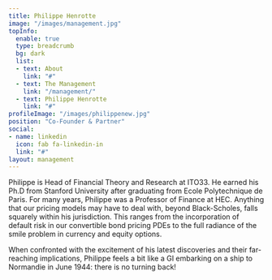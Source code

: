 ```yaml
---
title: Philippe Henrotte
image: "/images/management.jpg"
topInfo:
  enable: true
  type: breadcrumb
  bg: dark
  list:
  - text: About
    link: "#"
  - text: The Management
    link: "/management/"
  - text: Philippe Henrotte
    link: "#"
profileImage: "/images/philippenew.jpg"
position: "Co-Founder & Partner"
social:
- name: linkedin
  icon: fab fa-linkedin-in
  link: "#"
layout: management   
---
```

Philippe is Head of Financial Theory and Research at ITO33. He earned his Ph.D from Stanford University after graduating from Ecole Polytechnique de Paris. For many years, Philippe was a Professor of Finance at HEC. Anything that our pricing models may have to deal with, beyond Black-Scholes, falls squarely within his jurisdiction. This ranges from the incorporation of default risk in our convertible bond pricing PDEs to the full radiance of the smile problem in currency and equity options.

When confronted with the excitement of his latest discoveries and their far-reaching implications, Philippe feels a bit like a GI embarking on a ship to Normandie in June 1944: there is no turning back!

